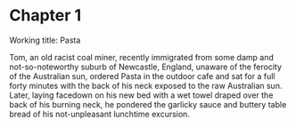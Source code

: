 # Chapter 1

Working title: Pasta

Tom, an old racist coal miner, recently immigrated from some damp and not-so-noteworthy suburb of Newcastle, England, unaware of the ferocity of the Australian sun, ordered Pasta in the outdoor cafe and sat for a full forty minutes with the back of his neck exposed to the raw Australian sun. Later, laying facedown on his new bed with a wet towel draped over the back of his burning neck, he pondered the garlicky sauce and buttery table bread of his not-unpleasant lunchtime excursion. 
